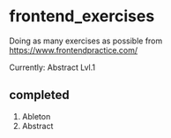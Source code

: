 # frontend_exercises
Doing as many exercises as possible from https://www.frontendpractice.com/

Currently: Abstract Lvl.1

## completed
1. Ableton
2. Abstract
